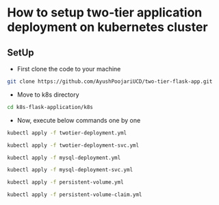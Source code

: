# How to setup two-tier application deployment on kubernetes cluster

## SetUp
- First clone the code to your machine
```bash
git clone https://github.com/AyushPoojariUCD/two-tier-flask-app.git
```
- Move to k8s directory
```bash
cd k8s-flask-application/k8s
```
- Now, execute below commands one by one
```bash
kubectl apply -f twotier-deployment.yml
```
```bash
kubectl apply -f twotier-deployment-svc.yml
```
```bash
kubectl apply -f mysql-deployment.yml
```
```bash
kubectl apply -f mysql-deployment-svc.yml
```
```bash
kubectl apply -f persistent-volume.yml
```
```bash
kubectl apply -f persistent-volume-claim.yml
```
